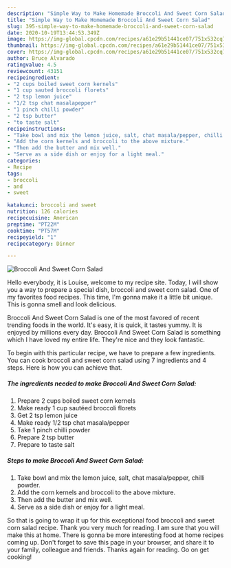 ```yaml
---
description: "Simple Way to Make Homemade Broccoli And Sweet Corn Salad"
title: "Simple Way to Make Homemade Broccoli And Sweet Corn Salad"
slug: 395-simple-way-to-make-homemade-broccoli-and-sweet-corn-salad
date: 2020-10-19T13:44:53.349Z
image: https://img-global.cpcdn.com/recipes/a61e29b51441ce07/751x532cq70/broccoli-and-sweet-corn-salad-recipe-main-photo.jpg
thumbnail: https://img-global.cpcdn.com/recipes/a61e29b51441ce07/751x532cq70/broccoli-and-sweet-corn-salad-recipe-main-photo.jpg
cover: https://img-global.cpcdn.com/recipes/a61e29b51441ce07/751x532cq70/broccoli-and-sweet-corn-salad-recipe-main-photo.jpg
author: Bruce Alvarado
ratingvalue: 4.5
reviewcount: 43151
recipeingredient:
- "2 cups boiled sweet corn kernels"
- "1 cup sauted broccoli florets"
- "2 tsp lemon juice"
- "1/2 tsp chat masalapepper"
- "1 pinch chilli powder"
- "2 tsp butter"
- "to taste salt"
recipeinstructions:
- "Take bowl and mix the lemon juice, salt, chat masala/pepper, chilli powder."
- "Add the corn kernels and broccoli to the above mixture."
- "Then add the butter and mix well."
- "Serve as a side dish or enjoy for a light meal."
categories:
- Recipe
tags:
- broccoli
- and
- sweet

katakunci: broccoli and sweet 
nutrition: 126 calories
recipecuisine: American
preptime: "PT22M"
cooktime: "PT57M"
recipeyield: "1"
recipecategory: Dinner

---
```



![Broccoli And Sweet Corn Salad](https://img-global.cpcdn.com/recipes/a61e29b51441ce07/751x532cq70/broccoli-and-sweet-corn-salad-recipe-main-photo.jpg)

Hello everybody, it is Louise, welcome to my recipe site. Today, I will show you a way to prepare a special dish, broccoli and sweet corn salad. One of my favorites food recipes. This time, I'm gonna make it a little bit unique. This is gonna smell and look delicious.



Broccoli And Sweet Corn Salad is one of the most favored of recent trending foods in the world. It's easy, it is quick, it tastes yummy. It is enjoyed by millions every day. Broccoli And Sweet Corn Salad is something which I have loved my entire life. They're nice and they look fantastic.


To begin with this particular recipe, we have to prepare a few ingredients. You can cook broccoli and sweet corn salad using 7 ingredients and 4 steps. Here is how you can achieve that.

<!--inarticleads1-->

##### The ingredients needed to make Broccoli And Sweet Corn Salad:

1. Prepare 2 cups boiled sweet corn kernels
1. Make ready 1 cup sautéed broccoli florets
1. Get 2 tsp lemon juice
1. Make ready 1/2 tsp chat masala/pepper
1. Take 1 pinch chilli powder
1. Prepare 2 tsp butter
1. Prepare to taste salt




<!--inarticleads2-->

##### Steps to make Broccoli And Sweet Corn Salad:

1. Take bowl and mix the lemon juice, salt, chat masala/pepper, chilli powder.
1. Add the corn kernels and broccoli to the above mixture.
1. Then add the butter and mix well.
1. Serve as a side dish or enjoy for a light meal.




So that is going to wrap it up for this exceptional food broccoli and sweet corn salad recipe. Thank you very much for reading. I am sure that you will make this at home. There is gonna be more interesting food at home recipes coming up. Don't forget to save this page in your browser, and share it to your family, colleague and friends. Thanks again for reading. Go on get cooking!
